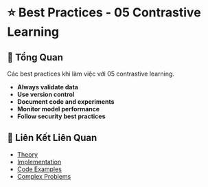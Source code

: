 # ⭐ Best Practices - 05 Contrastive Learning

## 🎯 Tổng Quan

Các best practices khi làm việc với 05 contrastive learning.

- **Always validate data**
- **Use version control**
- **Document code and experiments**
- **Monitor model performance**
- **Follow security best practices**

## 🔗 Liên Kết Liên Quan

- [Theory](./THEORY_05_contrastive_learning.md)
- [Implementation](./IMPLEMENTATION_05_contrastive_learning.md)
- [Code Examples](./CODE_EXAMPLES_05_contrastive_learning.md)
- [Complex Problems](./COMPLEX_PROBLEMS.md)
